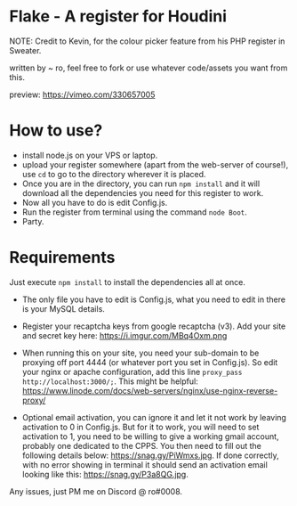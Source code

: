 # Flake - A register for Houdini

NOTE: Credit to Kevin, for the colour picker feature from his PHP register in Sweater.

written by ~ ro, feel free to fork or use whatever code/assets you want from this.


preview: https://vimeo.com/330657005

# How to use?


 - install node.js on your VPS or laptop.
 - upload your register somewhere (apart from the web-server of course!), use `cd` to go to the directory wherever it is placed. 
 - Once you are in the directory, you can run `npm install` and it will download all the dependencies you need for this register to work. 
 - Now all you have to do is edit Config.js.
 - Run the register from terminal using the command `node Boot`. 
 - Party.


# Requirements

Just execute `npm install` to install the dependencies all at once.

- The only file you have to edit is Config.js, what you need to edit in there is your MySQL details.

- Register your recaptcha keys from google recaptcha (v3). Add your site and secret key here: https://i.imgur.com/MBq4Oxm.png

- When running this on your site, you need your sub-domain to be proxying off port 4444 (or whatever port you set in Config.js). So edit your nginx or apache configuration, add this line `proxy_pass http://localhost:3000/;`. This might be helpful: https://www.linode.com/docs/web-servers/nginx/use-nginx-reverse-proxy/

- Optional email activation, you can ignore it and let it not work by leaving activation to 0 in Config.js. But for it to work, you will need to set activation to 1, you need to be willing to give a working gmail account, probably one dedicated to the CPPS. You then need to fill out the following details below: https://snag.gy/PiWmxs.jpg. If done correctly, with no error showing in terminal it should send an activation email looking like this: https://snag.gy/P3a8QG.jpg.

Any issues, just PM me on Discord @ ro#0008.






